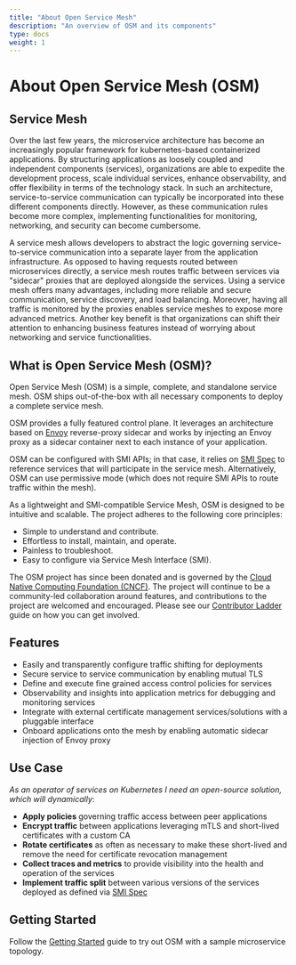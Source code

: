 ```yaml
---
title: "About Open Service Mesh"
description: "An overview of OSM and its components"
type: docs
weight: 1
---
```


# About Open Service Mesh (OSM)

## Service Mesh

Over the last few years, the microservice architecture has become an increasingly popular framework for kubernetes-based containerized applications. By structuring applications as loosely coupled and independent components (services), organizations are able to expedite the development process, scale individual services, enhance observability, and offer flexibility in terms of the technology stack. In such an architecture, service-to-service communication can typically be incorporated into these different components directly. However, as these communication rules become more complex, implementing functionalities for monitoring, networking, and security can become cumbersome. 

A service mesh allows developers to abstract the logic governing service-to-service communication into a separate layer from the application infrastructure. As opposed to having requests routed between microservices directly, a service mesh routes traffic between services via "sidecar" proxies that are deployed alongside the services. Using a service mesh offers many advantages, including more reliable and secure communication, service discovery, and load balancing. Moreover, having all traffic is monitored by the proxies enables service meshes to expose more advanced metrics. Another key benefit is that organizations can shift their attention to enhancing business features instead of worrying about networking and service functionalities. 

## What is Open Service Mesh (OSM)?

Open Service Mesh (OSM) is a simple, complete, and standalone service mesh. OSM ships out-of-the-box with all necessary components to deploy a complete service mesh.

OSM provides a fully featured control plane. It leverages an architecture based on [Envoy](https://www.envoyproxy.io/) reverse-proxy sidecar and works by injecting an Envoy proxy as a sidecar container next to each instance of your application.

OSM can be configured with SMI APIs; in that case, it relies on [SMI Spec](https://smi-spec.io/) to reference services that will participate in the service mesh. Alternatively, OSM can use permissive mode (which does not require SMI APIs to route traffic within the mesh).

As a lightweight and SMI-compatible Service Mesh, OSM is designed to be intuitive and scalable. The project adheres to the following core principles:
* Simple to understand and contribute.
* Effortless to install, maintain, and operate.
* Painless to troubleshoot.
* Easy to configure via Service Mesh Interface (SMI).

The OSM project has since been donated and is governed by the [Cloud Native Computing Foundation (CNCF)](https://www.cncf.io/). The project will continue to be a community-led collaboration around features, and contributions to the project are welcomed and encouraged. Please see our [Contributor Ladder](https://github.com/openservicemesh/osm/blob/main/CONTRIBUTOR_LADDER.md) guide on how you can get involved.

## Features
* Easily and transparently configure traffic shifting for deployments
* Secure service to service communication by enabling mutual TLS
* Define and execute fine grained access control policies for services
* Observability and insights into application metrics for debugging and monitoring services
* Integrate with external certificate management services/solutions with a pluggable interface
* Onboard applications onto the mesh by enabling automatic sidecar injection of Envoy proxy

## Use Case

_As an operator of services on Kubernetes I need an open-source solution, which will dynamically_:

- **Apply policies** governing traffic access between peer applications
- **Encrypt traffic** between applications leveraging mTLS and short-lived certificates with a custom CA
- **Rotate certificates** as often as necessary to make these short-lived and remove the need for certificate revocation management
- **Collect traces and metrics** to provide visibility into the health and operation of the services
- **Implement traffic split** between various versions of the services deployed as defined via [SMI Spec](https://smi-spec.io/)

## Getting Started

Follow the [Getting Started](/docs/getting_started) guide to try out OSM with a sample microservice topology.
